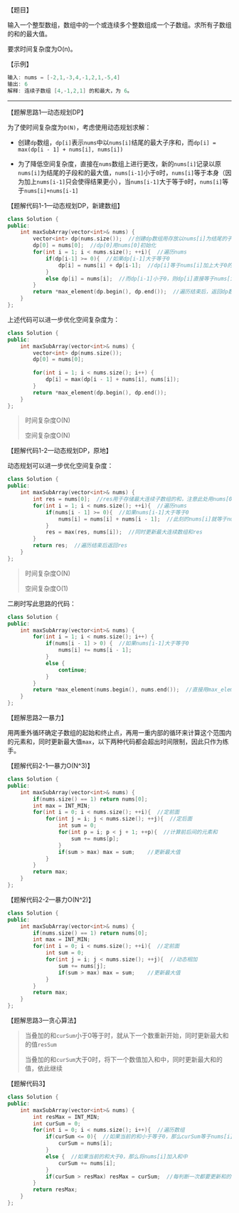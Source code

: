 【题目】

输入一个整型数组，数组中的一个或连续多个整数组成一个子数组。求所有子数组的和的最大值。

要求时间复杂度为O(n)。

【示例】

```c++
输入: nums = [-2,1,-3,4,-1,2,1,-5,4]
输出: 6
解释: 连续子数组 [4,-1,2,1] 的和最大，为 6。
```

---

【题解思路1—动态规划DP】

为了使时间复杂度为`O(N)`，考虑使用动态规划求解：

* 创建`dp`数组，`dp[i]`表示`nums`中以`nums[i]`结尾的最大子序和，而`dp[i] = max(dp[i - 1] + nums[i], nums[i])`

* 为了降低空间复杂度，直接在`nums`数组上进行更改，新的`nums[i]`记录以原`nums[i]`为结尾的子段和的最大值，`nums[i-1]`小于`0`时，`nums[i]`等于本身（因为加上`nums[i-1]`只会使得结果更小），当`nums[i-1]`大于等于`0`时，`nums[i]`等于`nums[i]+nums[i-1]`

【题解代码1-1—动态规划DP，新建数组】

```c++
class Solution {
public:
    int maxSubArray(vector<int>& nums) {
        vector<int> dp(nums.size());  //创建dp数组用存放以nums[i]为结尾的子数组的元素和
        dp[0] = nums[0];  //dp[0]用nums[0]初始化
        for(int i = 1; i < nums.size(); ++i){  //遍历nums
            if(dp[i-1] >= 0){  //如果dp[i-1]大于等于0
                dp[i] = nums[i] + dp[i-1];  //dp[i]等于nums[i]加上大于0的dp[i-1]，使结果得以变大
            }
            else dp[i] = nums[i];  //而dp[i-1]小于0，则dp[i]直接等于nums[i]
        }
        return *max_element(dp.begin(), dp.end());  //遍历结束后，返回dp数组中的最大值即可
    }
};
```

上述代码可以进一步优化空间复杂度为：

```c++
class Solution {
public:
    int maxSubArray(vector<int>& nums) {
        vector<int> dp(nums.size());
        dp[0] = nums[0];
        
        for(int i = 1; i < nums.size(); i++) {
            dp[i] = max(dp[i - 1] + nums[i], nums[i]);
        }
        return *max_element(dp.begin(), dp.end());
    }
};
```

> 时间复杂度O(N)
>
> 空间复杂度O(N)

【题解代码1-2—动态规划DP，原地】

动态规划可以进一步优化空间复杂度：

```c++
class Solution {
public:
    int maxSubArray(vector<int>& nums) {
        int res = nums[0];  //res用于存储最大连续子数组的和，注意此处用nums[0]初始化res，防止后面漏比较nums第一个数
        for(int i = 1; i < nums.size(); ++i){  //遍历nums
            if(nums[i - 1] >= 0){  //如果nums[i-1]大于等于0
                nums[i] = nums[i] + nums[i - 1];  //此刻的nums[i]就等于nums[i-1]加上nums[i]，使得结果可以更大
            }
            res = max(res, nums[i]);  //同时更新最大连续数组和res
        }
        return res;  //遍历结束后返回res
    }
};
```

> 时间复杂度O(N)
>
> 空间复杂度O(1)

二刷时写此思路的代码：

```c++
class Solution {
public:
    int maxSubArray(vector<int>& nums) {
        for(int i = 1; i < nums.size(); i++) {
            if(nums[i - 1] > 0) {  //如果nums[i-1]大于等于0
                nums[i] += nums[i - 1];
            }
            else {
                continue;
            }
        }
        return *max_element(nums.begin(), nums.end());  //直接用max_element函数得到最大值
    }
};
```

【题解思路2—暴力】

用两重外循环确定子数组的起始和终止点，再用一重内部的循环来计算这个范围内的元素和，同时更新最大值`max`，以下两种代码都会超出时间限制，因此只作为练手。

【题解代码2-1—暴力O(N^3)】

```c++
class Solution {
public:
    int maxSubArray(vector<int>& nums) {
        if(nums.size() == 1) return nums[0];
        int max = INT_MIN;
        for(int i = 0; i < nums.size(); ++i){  //定前面
            for(int j = i; j < nums.size(); ++j){  //定后面
                int sum = 0;
                for(int p = i; p < j + 1; ++p){  //计算前后间的元素和
                    sum += nums[p];
                }
                if(sum > max) max = sum;    //更新最大值
            }
        }
        return max;
    }
};
```

【题解代码2-2—暴力O(N^2)】

```c++
class Solution {
public:
    int maxSubArray(vector<int>& nums) {
        if(nums.size() == 1) return nums[0];
        int max = INT_MIN;
        for(int i = 0; i < nums.size(); ++i){  //定前面
            int sum = 0;
            for(int j = i; j < nums.size(); ++j){  //动态相加
                sum += nums[j];
                if(sum > max) max = sum;    //更新最大值
            }
        }
        return max;
    }
};
```

【题解思路3—贪心算法】

> 当叠加的和`curSum`小于0等于时，就从下一个数重新开始，同时更新最大和的值`resSum`
>
> 当叠加的和`curSum`大于0时，将下一个数值加入和中，同时更新最大和的值，依此继续

【题解代码3】

```c++
class Solution {
public:
    int maxSubArray(vector<int>& nums) {
        int resMax = INT_MIN;
        int curSum = 0;
        for(int i = 0; i < nums.size(); i++){  //遍历数组
            if(curSum <= 0){  //如果当前的和小于等于0，那么curSum等于nums[i]，从下一个数重新开始
                curSum = nums[i];
            }
            else {  //如果当前的和大于0，那么将nums[i]加入和中
                curSum += nums[i];
            }
            if(curSum > resMax) resMax = curSum;  //每判断一次都要更新和的最大值
        }
        return resMax;
    }
};
```

